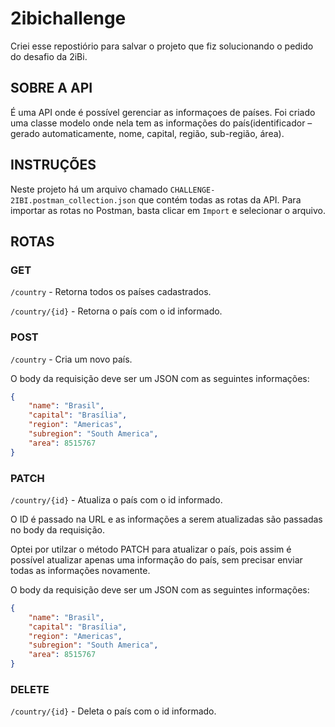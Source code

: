 # 2ibichallenge

Criei esse repostiório para salvar o projeto que fiz solucionando o pedido do desafio da 2iBi.

## SOBRE A API

É uma API onde é possível gerenciar as informaçoes de países. Foi criado uma classe modelo onde nela tem as informações do país(identificador – gerado automaticamente, nome, capital, região, sub-região, área).

## INSTRUÇÕES

Neste projeto há um arquivo chamado `CHALLENGE-2IBI.postman_collection.json` que contém todas as rotas da API. Para importar as rotas no Postman, basta clicar em `Import` e selecionar o arquivo.

## ROTAS

### GET

`/country` - Retorna todos os países cadastrados.

`/country/{id}` - Retorna o país com o id informado.

### POST

`/country` - Cria um novo país.

O body da requisição deve ser um JSON com as seguintes informações:

```json
{
    "name": "Brasil",
    "capital": "Brasília",
    "region": "Americas",
    "subregion": "South America",
    "area": 8515767
}
```

### PATCH

`/country/{id}` - Atualiza o país com o id informado.

O ID é passado na URL e as informações a serem atualizadas são passadas no body da requisição.

Optei por utilzar o método PATCH para atualizar o país, pois assim é possível atualizar apenas uma informação do país, sem precisar enviar todas as informações novamente.

O body da requisição deve ser um JSON com as seguintes informações:

```json
{
    "name": "Brasil",
    "capital": "Brasília",
    "region": "Americas",
    "subregion": "South America",
    "area": 8515767
}
```

### DELETE

`/country/{id}` - Deleta o país com o id informado.